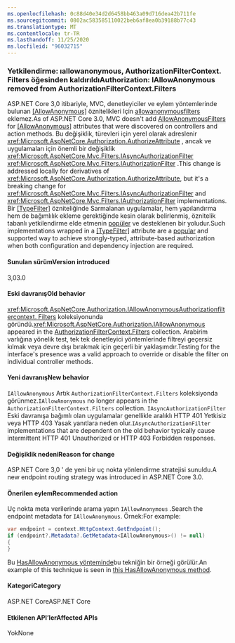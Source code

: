 ```yaml
---
ms.openlocfilehash: 0c88d40e34d2d6458bb463a09d716dea42b711fe
ms.sourcegitcommit: 0802ac583585110022beb6af8ea0b39188b77c43
ms.translationtype: MT
ms.contentlocale: tr-TR
ms.lasthandoff: 11/25/2020
ms.locfileid: "96032715"
---
```

### <a name="authorization-iallowanonymous-removed-from-authorizationfiltercontextfilters"></a><span data-ttu-id="e1570-101">Yetkilendirme: ıallowanonymous, AuthorizationFilterContext. Filters öğesinden kaldırıldı</span><span class="sxs-lookup"><span data-stu-id="e1570-101">Authorization: IAllowAnonymous removed from AuthorizationFilterContext.Filters</span></span>

<span data-ttu-id="e1570-102">ASP.NET Core 3,0 itibariyle, MVC, denetleyiciler ve eylem yöntemlerinde bulunan [[AllowAnonymous]](xref:Microsoft.AspNetCore.Authorization.AllowAnonymousAttribute) öznitelikleri Için [allowanonymousfilters](xref:Microsoft.AspNetCore.Mvc.Authorization.AllowAnonymousFilter) eklemez.</span><span class="sxs-lookup"><span data-stu-id="e1570-102">As of ASP.NET Core 3.0, MVC doesn't add [AllowAnonymousFilters](xref:Microsoft.AspNetCore.Mvc.Authorization.AllowAnonymousFilter) for [[AllowAnonymous]](xref:Microsoft.AspNetCore.Authorization.AllowAnonymousAttribute) attributes that were discovered on controllers and action methods.</span></span> <span data-ttu-id="e1570-103">Bu değişiklik, türevleri için yerel olarak adreslenir <xref:Microsoft.AspNetCore.Authorization.AuthorizeAttribute> , ancak ve uygulamaları için önemli bir değişiklik <xref:Microsoft.AspNetCore.Mvc.Filters.IAsyncAuthorizationFilter> <xref:Microsoft.AspNetCore.Mvc.Filters.IAuthorizationFilter> .</span><span class="sxs-lookup"><span data-stu-id="e1570-103">This change is addressed locally for derivatives of <xref:Microsoft.AspNetCore.Authorization.AuthorizeAttribute>, but it's a breaking change for <xref:Microsoft.AspNetCore.Mvc.Filters.IAsyncAuthorizationFilter> and <xref:Microsoft.AspNetCore.Mvc.Filters.IAuthorizationFilter> implementations.</span></span> <span data-ttu-id="e1570-104">Bir [[TypeFilter]](xref:Microsoft.AspNetCore.Mvc.TypeFilterAttribute) özniteliğinde Sarmalanan uygulamalar, hem yapılandırma hem de bağımlılık ekleme gerektiğinde kesin olarak belirlenmiş, öznitelik tabanlı yetkilendirme elde etmenin [popüler](https://stackoverflow.com/a/41348219/608220) ve desteklenen bir yoludur.</span><span class="sxs-lookup"><span data-stu-id="e1570-104">Such implementations wrapped in a [[TypeFilter]](xref:Microsoft.AspNetCore.Mvc.TypeFilterAttribute) attribute are a [popular](https://stackoverflow.com/a/41348219/608220) and supported way to achieve strongly-typed, attribute-based authorization when both configuration and dependency injection are required.</span></span>

#### <a name="version-introduced"></a><span data-ttu-id="e1570-105">Sunulan sürüm</span><span class="sxs-lookup"><span data-stu-id="e1570-105">Version introduced</span></span>

<span data-ttu-id="e1570-106">3,0</span><span class="sxs-lookup"><span data-stu-id="e1570-106">3.0</span></span>

#### <a name="old-behavior"></a><span data-ttu-id="e1570-107">Eski davranış</span><span class="sxs-lookup"><span data-stu-id="e1570-107">Old behavior</span></span>

<span data-ttu-id="e1570-108"><xref:Microsoft.AspNetCore.Authorization.IAllowAnonymous>[Authorizationfiltercontext. Filters](xref:Microsoft.AspNetCore.Mvc.Filters.FilterContext.Filters%2A) koleksiyonunda göründü.</span><span class="sxs-lookup"><span data-stu-id="e1570-108"><xref:Microsoft.AspNetCore.Authorization.IAllowAnonymous> appeared in the [AuthorizationFilterContext.Filters](xref:Microsoft.AspNetCore.Mvc.Filters.FilterContext.Filters%2A) collection.</span></span> <span data-ttu-id="e1570-109">Arabirim varlığına yönelik test, tek tek denetleyici yöntemlerinde filtreyi geçersiz kılmak veya devre dışı bırakmak için geçerli bir yaklaşımdır.</span><span class="sxs-lookup"><span data-stu-id="e1570-109">Testing for the interface's presence was a valid approach to override or disable the filter on individual controller methods.</span></span>

#### <a name="new-behavior"></a><span data-ttu-id="e1570-110">Yeni davranış</span><span class="sxs-lookup"><span data-stu-id="e1570-110">New behavior</span></span>

<span data-ttu-id="e1570-111">`IAllowAnonymous` Artık `AuthorizationFilterContext.Filters` koleksiyonda görünmez.</span><span class="sxs-lookup"><span data-stu-id="e1570-111">`IAllowAnonymous` no longer appears in the `AuthorizationFilterContext.Filters` collection.</span></span> <span data-ttu-id="e1570-112">`IAsyncAuthorizationFilter` Eski davranışa bağımlı olan uygulamalar genellikle aralıklı HTTP 401 Yetkisiz veya HTTP 403 Yasak yanıtlara neden olur.</span><span class="sxs-lookup"><span data-stu-id="e1570-112">`IAsyncAuthorizationFilter` implementations that are dependent on the old behavior typically cause intermittent HTTP 401 Unauthorized or HTTP 403 Forbidden responses.</span></span>

#### <a name="reason-for-change"></a><span data-ttu-id="e1570-113">Değişiklik nedeni</span><span class="sxs-lookup"><span data-stu-id="e1570-113">Reason for change</span></span>

<span data-ttu-id="e1570-114">ASP.NET Core 3,0 ' de yeni bir uç nokta yönlendirme stratejisi sunuldu.</span><span class="sxs-lookup"><span data-stu-id="e1570-114">A new endpoint routing strategy was introduced in ASP.NET Core 3.0.</span></span>

#### <a name="recommended-action"></a><span data-ttu-id="e1570-115">Önerilen eylem</span><span class="sxs-lookup"><span data-stu-id="e1570-115">Recommended action</span></span>

<span data-ttu-id="e1570-116">Uç nokta meta verilerinde arama yapın `IAllowAnonymous` .</span><span class="sxs-lookup"><span data-stu-id="e1570-116">Search the endpoint metadata for `IAllowAnonymous`.</span></span> <span data-ttu-id="e1570-117">Örnek:</span><span class="sxs-lookup"><span data-stu-id="e1570-117">For example:</span></span>

```csharp
var endpoint = context.HttpContext.GetEndpoint();
if (endpoint?.Metadata?.GetMetadata<IAllowAnonymous>() != null)
{
}
```

<span data-ttu-id="e1570-118">Bu [HasAllowAnonymous yönteminde](https://github.com/dotnet/aspnetcore/blob/bd65275148abc9b07a3b59797a88d485341152bf/src/Mvc/Mvc.Core/src/Authorization/AuthorizeFilter.cs#L236)bu tekniğin bir örneği görülür.</span><span class="sxs-lookup"><span data-stu-id="e1570-118">An example of this technique is seen in [this HasAllowAnonymous method](https://github.com/dotnet/aspnetcore/blob/bd65275148abc9b07a3b59797a88d485341152bf/src/Mvc/Mvc.Core/src/Authorization/AuthorizeFilter.cs#L236).</span></span>

#### <a name="category"></a><span data-ttu-id="e1570-119">Kategori</span><span class="sxs-lookup"><span data-stu-id="e1570-119">Category</span></span>

<span data-ttu-id="e1570-120">ASP.NET Core</span><span class="sxs-lookup"><span data-stu-id="e1570-120">ASP.NET Core</span></span>

#### <a name="affected-apis"></a><span data-ttu-id="e1570-121">Etkilenen API’ler</span><span class="sxs-lookup"><span data-stu-id="e1570-121">Affected APIs</span></span>

<span data-ttu-id="e1570-122">Yok</span><span class="sxs-lookup"><span data-stu-id="e1570-122">None</span></span>

<!--

#### Affected APIs

Not detectable via API analysis

-->
